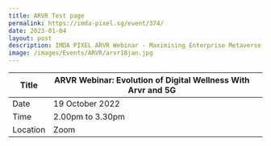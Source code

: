 ```yaml
---
title: ARVR Test page
permalink: https://imda-pixel.sg/event/374/
date: 2023-01-04
layout: post
description: IMDA PIXEL ARVR Webinar - Maximising Enterprise Metaverse Opportunities
image: /images/Events/ARVR/arvr18jan.jpg
---
```


| Title | ARVR Webinar: Evolution of Digital Wellness With Arvr and 5G | | 
| -------- | -------- | --------| 
| Date  | 19 October 2022  | 
| Time  | 2.00pm to 3.30pm  |
| Location  | Zoom |